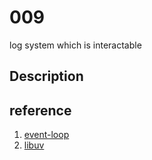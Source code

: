 # 009
log system which is interactable

## Description



## reference
1. [event-loop](http://www.ruanyifeng.com/blog/2014/10/event-loop.html)
2. [libuv](http://luohaha.github.io/Chinese-uvbook/source/introduction.html)
